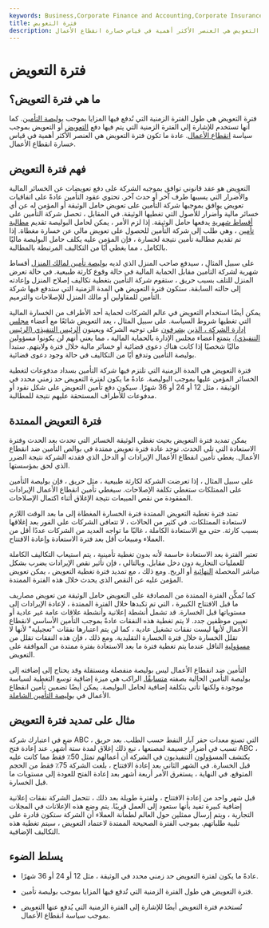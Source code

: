 ```yaml
---
keywords: Business,Corporate Finance and Accounting,Corporate Insurance
title: فترة التعويض
description: فترة التعويض هي طول الفترة الزمنية التي تُدفع فيها المزايا بموجب بوليصة التأمين. عادة ما تكون فترة التعويض هي العنصر الأكثر أهمية في قياس خسارة انقطاع الأعمال.
---
```


# فترة التعويض
## ما هي فترة التعويض؟

فترة التعويض هي طول الفترة الزمنية التي تُدفع فيها المزايا بموجب [بوليصة التأمين](/insurance). كما أنها تستخدم للإشارة إلى الفترة الزمنية التي يتم فيها دفع [التعويض](/indemnity) أو التعويض بموجب سياسة [انقطاع الأعمال](/business-interruption-insurance). عادة ما تكون فترة التعويض هي العنصر الأكثر أهمية في قياس خسارة انقطاع الأعمال.

## فهم فترة التعويض

التعويض هو عقد قانوني توافق بموجبه الشركة على دفع تعويضات عن الخسائر المالية والأضرار التي يسببها طرف آخر أو حدث آخر. تحتوي عقود التأمين عادةً على اتفاقيات تعويض يوافق بموجبها شركة التأمين على تعويض حامل الوثيقة أو المؤمن له عن أي خسائر مالية وأضرار للأصول التي تغطيها الوثيقة. في المقابل ، تحصل شركة التأمين على [أقساط شهرية](/premium) يدفعها حامل الوثيقة. إذا لزم الأمر ، يمكن لحامل البوليصة تقديم [مطالبة تأمين](/insurance_claim) ، وهي طلب إلى شركة التأمين للحصول على تعويض مالي عن خسارة مغطاة. إذا تم تقديم مطالبة تأمين نتيجة لخسارة ، فإن المؤمن عليه يكلف حامل البوليصة ماليًا بالكامل ، مما يغطي أيًا من التكاليف المرتبطة بالمطالبة.

على سبيل المثال ، سيدفع صاحب المنزل الذي لديه [بوليصة تأمين لمالك المنزل](/homeowners-insurance) أقساط شهرية لشركة التأمين مقابل الحماية المالية في حالة وقوع كارثة طبيعية. في حالة تعرض المنزل للتلف بسبب حريق ، ستقوم شركة التأمين بتغطية تكاليف إصلاح المنزل وإعادته إلى حالته السابقة. ستكون فترة التعويض هي المدة الزمنية التي ستدفع فيها شركة التأمين للمقاولين أو مالك المنزل للإصلاحات والترميم.

يمكن أيضًا استخدام التعويض في عالم الشركات لحماية أحد الأطراف من الخسارة المالية التي تغطيها شروط السياسة. على سبيل المثال ، يعد التعويض شائعًا مع أعضاء [مجلس إدارة الشركة ، الذين](/boardofdirectors) [يشرفون](/boardofdirectors) على توجيه الشركة ويعينون [الرئيس التنفيذي (الرئيس التنفيذي)](/ceo). يتمتع أعضاء مجلس الإدارة بالحماية المالية ، مما يعني أنهم لن يكونوا مسؤولين ماليًا شخصيًا إذا كانت هناك دعوى قضائية أو خسائر مالية خلال فترة ولايتهم. ستبدأ بوليصة التأمين وتدفع أيًا من التكاليف في حالة وجود دعوى قضائية.

فترة التعويض هي المدة الزمنية التي تلتزم فيها شركة التأمين بسداد مدفوعات لتغطية الخسائر المؤمن عليها بموجب البوليصة. عادةً ما يكون لفترة التعويض حد زمني محدد في الوثيقة ، مثل 12 أو 24 أو 36 شهرًا. سيكون دفع تأمين التعويض على شكل نقود أو مدفوعات للأطراف المستحقة عليهم نتيجة للمطالبة.

## فترة التعويض الممتدة

يمكن تمديد فترة التعويض بحيث تغطي الوثيقة الخسائر التي تحدث بعد الحدث وفترة الاستعادة التي تلي الحدث. توجد عادة فترة تعويض ممتدة في بوالص التأمين ضد انقطاع الأعمال. يغطي تأمين انقطاع الأعمال الإيرادات أو الدخل الذي فقدته الشركة نتيجة الضرر الذي لحق بمؤسستها.

على سبيل المثال ، إذا تعرضت الشركة لكارثة طبيعية ، مثل حريق ، فإن بوليصة التأمين على الممتلكات ستغطي تكلفة الإصلاحات. سيغطي تأمين انقطاع الأعمال الإيرادات المفقودة من نقص المبيعات نتيجة الإغلاق أثناء اكتمال الإصلاحات.

تمتد فترة تغطية التعويض الممتدة فترة الخسارة المغطاة إلى ما بعد الوقت اللازم لاستعادة الممتلكات. في كثير من الحالات ، لا تتعافى الشركات على الفور بعد إغلاقها بسبب كارثة. حتى مع الاستعادة الكاملة ، غالبًا ما تواجه العديد من الشركات عددًا أقل من العملاء ومبيعات أقل بعد فترة الاستعادة وإعادة الافتتاح.

تعتبر الفترة بعد الاستعادة حاسمة لأنه بدون تغطية تأمينية ، يتم استيعاب التكاليف الكاملة للعمليات التجارية دون دخل مقابل. وبالتالي ، فإن تأثير نقص الإيرادات يضرب بشكل مباشر المحصلة [النهائية](/bottomline) أو الربح. ومع ذلك ، مع تمديد فترة تغطية التعويض ، يمكن تعويض المؤمن عليه عن النقص الذي يحدث خلال هذه الفترة الممتدة.

كما تُمكِّن الفترة الممتدة من المصادقة على التعويض حامل الوثيقة من تعويض مصاريف ما قبل الافتتاح الكبيرة ، التي تم تكبدها خلال الفترة الممتدة ، لإعادة الإيرادات إلى مستوياتها قبل الخسارة. قد تشمل أنشطة إعلانية وأنشطة علاقات عامة غير عادية أو تعيين موظفين جدد. لا يتم تغطية هذه النفقات عادةً بموجب التأمين الأساسي لانقطاع الأعمال لأنها ليست نفقات تشغيل عادية ، كما لن يتم اعتبارها نفقات "تعجيلية" لأنها لا تقلل الخسارة خلال فترة الخسارة التقليدية. ومع ذلك ، فإن هذه النفقات تقلل من [مسؤولية](/liability) الناقل عندما يتم تغطية فترة ما بعد الاستعادة بفترة ممتدة من الموافقة على التعويض.

التأمين ضد انقطاع الأعمال ليس بوليصة منفصلة ومستقلة وقد يحتاج إلى إضافته إلى بوليصة التأمين الحالية بصفته [متسابقًا.](/rider) الراكب هي ميزة إضافية توسع التغطية لسياسة موجودة ولكنها تأتي بتكلفة إضافية لحامل البوليصة. يمكن أيضًا تضمين تأمين انقطاع الأعمال في [بوليصة التأمين الشاملة](/comprehensive-insurance).

## مثال على تمديد فترة التعويض

ضع في اعتبارك شركة ABC ، التي تصنع معدات حفر آبار النفط حسب الطلب. بعد حريق تسبب في أضرار جسيمة لمصنعها ، تبع ذلك إغلاق لمدة ستة أشهر. عند إعادة فتح ABC ، يكتشف المسؤولون التنفيذيون في الشركة أن أعمالهم تمثل 50٪ فقط مما كانت عليه قبل الخسارة. في الشهر الثاني بعد إعادة الافتتاح ، بلغت الشركة 75٪ فقط من الحجم المتوقع. في النهاية ، يستغرق الأمر أربعة أشهر بعد إعادة الفتح للعودة إلى مستويات ما قبل الخسارة.

قبل شهر واحد من إعادة الافتتاح ، ولفترة طويلة بعد ذلك ، تتحمل الشركة نفقات إعلانية إضافية كبيرة تفيد بأنها ستعود إلى العمل قريبًا. يتم وضع هذه الإعلانات في المجلات التجارية ، ويتم إرسال ممثلين حول العالم لطمأنة العملاء أن الشركة ستكون قادرة على تلبية طلباتهم. بموجب الفترة الصحيحة الممتدة لاعتماد التعويض ، سيتم تغطية هذه التكاليف الإضافية.

## يسلط الضوء

- عادةً ما يكون لفترة التعويض حد زمني محدد في الوثيقة ، مثل 12 أو 24 أو 36 شهرًا.

- فترة التعويض هي طول الفترة الزمنية التي تُدفع فيها المزايا بموجب بوليصة تأمين.

- تُستخدم فترة التعويض أيضًا للإشارة إلى الفترة الزمنية التي يُدفع عنها التعويض بموجب سياسة انقطاع الأعمال.

